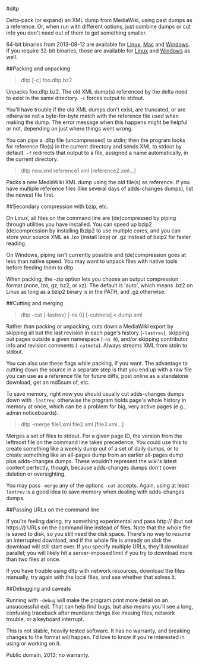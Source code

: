 #dltp

Delta-pack (or expand) an XML dump from MediaWiki, using past dumps as a reference. Or, when run with different options, just combine dumps or cut info you don't need out of them to get something smaller. 

64-bit binaries from 2013-08-12 are available for [Linux][1], [Mac][3] and [Windows][4]. If you require 32-bit binaries, those are available for [Linux][2] and [Windows][5] as well.

[1]: http://www.rfarmer.net/dltp/bin/dltp
[2]: http://www.rfarmer.net/dltp/bin/dltp386
[3]: http://www.rfarmer.net/dltp/bin/dltp.mac
[4]: http://www.rfarmer.net/dltp/bin/dltp.exe
[5]: http://www.rfarmer.net/dltp/bin/dltp386.exe

##Packing and unpacking

> dltp [-c] foo.dltp.bz2

Unpacks foo.dltp.bz2. The old XML dump(s) referenced by the delta need to exist in the same directory. `-c` forces output to stdout.

You'll have trouble if the old XML dumps don't exist, are truncated, or are otherwise not a byte-for-byte match with the reference file used when making the dump. The error message when this happens might be helpful or not, depending on just where things went wrong.

You can pipe a .dltp file (uncompressed) to stdin; then the program looks for reference file(s) in the current directory and sends XML to stdout by default. `-f` redirects that output to a file, assigned a name automatically, in the current directory.

> dltp new.xml reference1.xml [reference2.xml...]

Packs a new MediaWiki XML dump using the old file(s) as reference. If you have multiple reference files (like several days of adds-changes dumps), list the newest file first.

##Secondary compression with bzip, etc.

On Linux, all files on the command line are (de)compressed by piping through utilities you have installed. You can speed up bzip2 (de)compression by installing lbzip2 to use multiple cores, and you can store your source XML as .lzo (install lzop) or .gz instead of bzip2 for faster reading. 

On Windows, piping isn't currently possible and (de)compression goes at less than native speed. You may want to unpack files with native tools before feeding them to dltp.

When packing, the -zip option lets you choose an output compression format (none, lzo, gz, bz2, or xz). The default is 'auto', which means .bz2 on Linux as long as a bzip2 binary is in the PATH, and .gz otherwise.

##Cutting and merging

> dltp -cut [-lastrev] [-ns 0] [-cutmeta] < dump.xml

Rather than packing or unpacking, cuts down a MediaWiki export by skipping all but the last revision in each page's history (`-lastrev`), skipping out pages outside a given namespace (`-ns 0`), and/or skipping contributor info and revision comments (`-cutmeta`). Always streams XML from stdin to stdout.

You can also use these flags while packing, if you want. The advantage to cutting down the source in a separate step is that you end up with a raw file you can use as a reference file for future diffs, post online as a standalone download, get an md5sum of, etc.

To save memory, right now you should usually cut adds-changes dumps down with `-lastrev`; otherwise the program holds page's whole history in memory at once, which can be a problem for big, very active pages (e.g., admin noticeboards).

> dltp -merge file1.xml file2.xml [file3.xml...]

Merges a set of files to stdout. For a given page ID, the version from the leftmost file on the command line takes precedence. You could use this to create something like a weekly dump out of a set of daily dumps, or to create something like an all-pages dump from an earlier all-pages dump plus adds-changes dumps. These wouldn't represent the wiki's latest content perfectly, though, because adds-changes dumps don't cover deletion or oversighting.

You may pass `-merge` any of the options `-cut` accepts. Again, using at least `-lastrev` is a good idea to save memory when dealing with adds-changes dumps.

##Passing URLs on the command line

If you're feeling daring, try something experimental and pass http:// (but not https://) URLs on the command line instead of files. Note that the whole file is saved to disk, so you still need the disk space. There's no way to resume an interrupted download, and if the whole file is already on disk the download will still start over. If you specify multiple URLs, they'll download parallel; you will likely hit a server-imposed limit if you try to download more than two files at once.

If you have trouble using dltp with network resources, download the files manually, try again with the local files, and see whether that solves it.

##Debugging and caveats

Running with `-debug` will make the program print more detail on an unsuccessful exit. That can help find bugs, but also means you'll see a long, confusing traceback after mundane things like missing files, network trouble, or a keyboard interrupt.

This is not stable, heavily tested software. It has no warranty, and breaking changes to the format will happen.  I'd love to know if you're interested in using or working on it.

Public domain, 2013; no warranty.
